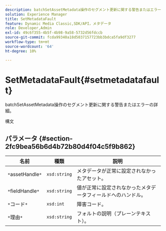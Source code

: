 ```yaml
---
description: batchSetAssetMetadata操作のセグメント更新に関する警告またはエラーの詳細。
solution: Experience Manager
title: SetMetadataFault
feature: Dynamic Media Classic,SDK/API，メタデータ
role: Developer,Admin
exl-id: 49c6f355-4b5f-4b98-9a58-5732d56fdccb
source-git-commit: fcda99340a18d5037157723bb3bdca5fa9df3277
workflow-type: tm+mt
source-wordcount: '64'
ht-degree: 10%

---
```


# SetMetadataFault{#setmetadatafault}

batchSetAssetMetadata操作のセグメント更新に関する警告またはエラーの詳細。

構文

## パラメータ {#section-2fc9bea56b6d4b72b80d4f04c5f9b862}

| 名前 | 種類 | 説明 |
|---|---|---|
| `*`assetHandle`*` | `xsd:string` | メタデータが正常に設定されなかったアセット。 |
| `*`fieldHandle`*` | `xsd:string` | 値が正常に設定されなかったメタデータフィールドへのハンドル。 |
| `*`コード`*` | `xsd:int` | 障害コード。 |
| `*`理由`*` | `xsd:string` | フォルトの説明（プレーンテキスト）。 |
